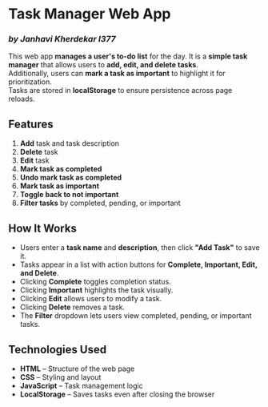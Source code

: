 # Task Manager Web App  
### *by Janhavi Kherdekar I377*  

This web app **manages a user's to-do list** for the day. It is a **simple task manager** that allows users to **add, edit, and delete tasks**.  
Additionally, users can **mark a task as important** to highlight it for prioritization.  
Tasks are stored in **localStorage** to ensure persistence across page reloads.  



##  Features  
1. **Add** task and task description  
2. **Delete** task  
3. **Edit** task  
4. **Mark task as completed**  
5. **Undo mark task as completed**  
6. **Mark task as important**  
7. **Toggle back to not important**  
8. **Filter tasks** by completed, pending, or important  



##  How It Works  
- Users enter a **task name** and **description**, then click **"Add Task"** to save it.  
- Tasks appear in a list with action buttons for **Complete, Important, Edit, and Delete**.  
- Clicking **Complete** toggles completion status.  
- Clicking **Important** highlights the task visually.  
- Clicking **Edit** allows users to modify a task.  
- Clicking **Delete** removes a task.  
- The **Filter** dropdown lets users view completed, pending, or important tasks.  



## Technologies Used  
- **HTML** – Structure of the web page  
- **CSS** – Styling and layout  
- **JavaScript** – Task management logic  
- **LocalStorage** – Saves tasks even after closing the browser  

